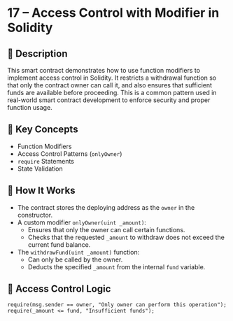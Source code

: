 # 17 – Access Control with Modifier in Solidity

## 📄 Description

This smart contract demonstrates how to use function modifiers to implement access control in Solidity. It restricts a withdrawal function so that only the contract owner can call it, and also ensures that sufficient funds are available before proceeding. This is a common pattern used in real-world smart contract development to enforce security and proper function usage.

## 🧠 Key Concepts

- Function Modifiers
- Access Control Patterns (`onlyOwner`)
- `require` Statements
- State Validation

## 🔧 How It Works

- The contract stores the deploying address as the `owner` in the constructor.
- A custom modifier `onlyOwner(uint _amount)`:
  - Ensures that only the owner can call certain functions.
  - Checks that the requested `_amount` to withdraw does not exceed the current fund balance.
- The `withdrawFund(uint _amount)` function:
  - Can only be called by the owner.
  - Deducts the specified `_amount` from the internal `fund` variable.

## 🔐 Access Control Logic

```solidity
require(msg.sender == owner, "Only owner can perform this operation");
require(_amount <= fund, "Insufficient funds");
